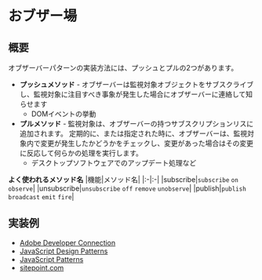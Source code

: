 # おブザー場

## 概要
オブザーバーパターンの実装方法には、プッシュとプルの2つがあります。 

- __プッシュメソッド__ - オブザーバーは監視対象オブジェクトをサブスクライブし、監視対象に注目すべき事象が発生した場合にオブザーバーに連絡して知らせます
  - DOMイベントの挙動
- __プルメソッド__ - 監視対象は、オブザーバーの持つサブスクリプションリスに追加されます。
定期的に、または指定された時に、オブザーバーは、監視対象内で変更が発生したかどうかをチェックし、変更があった場合はその変更に反応して何らかの処理を実行します。
  - デスクトップソフトウェアでのアップデート処理など

__よく使われるメソッド名__
|機能|メソッド名|
|:-|:-|
|subscribe|`subscribe` `on` `observe`|
|unsubscribe|`unsubscribe` `off` `remove` `unobserve`|
|publish|`publish` `broadcast` `emit` `fire`|

## 実装例
- [Adobe Developer Connection](https://github.com/stage-clear/Learning-javascript/blob/master/DesignPatterns/Adobe-Developer-Connection/observer.md)
- [JavaScript Design Patterns](https://github.com/stage-clear/Learning-javascript/blob/master/DesignPatterns/JavaScript-Design-Patterns/observer.md)
- [JavaScript Patterns](https://github.com/stage-clear/Learning-javascript/blob/master/DesignPatterns/JavaScript-Patterns/observer.md)
- [sitepoint.com](https://github.com/stage-clear/Learning-javascript/blob/master/DesignPatterns/sitepoint.com/observer.md)
